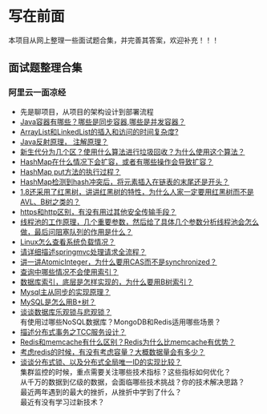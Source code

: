 # 写在前面 

本项目从网上整理一些面试题合集，并完善其答案，欢迎补充！！！

## 面试题整理合集

### 阿里云一面凉经  
- 先是聊项目，从项目的架构设计到部署流程
- [Java容器有哪些？哪些是同步容器,哪些是并发容器？](./aliyun-first-interview-fail/container.md)
- [ArrayList和LinkedList的插入和访问的时间复杂度?](./aliyun-first-interview-fail/arraylist-linkedlist.md)
- [Java反射原理， 注解原理？](./aliyun-first-interview-fail/reflect-annotation.md)
- [新生代分为几个区？使用什么算法进行垃圾回收？为什么使用这个算法？](./aliyun-first-interview-fail/jvm-memory-survivor.md)
- [HashMap在什么情况下会扩容，或者有哪些操作会导致扩容？](./aliyun-first-interview-fail/hashmap-resize.md)
- [HashMap put方法的执行过程？](./aliyun-first-interview-fail/hashmap-put.md)  
- [HashMap检测到hash冲突后，将元素插入在链表的末尾还是开头？](./aliyun-first-interview-fail/hashmap-conflict.md)  
- [1.8还采用了红黑树，讲讲红黑树的特性，为什么人家一定要用红黑树而不是AVL、B树之类的？](./aliyun-first-interview-fail/hashmap-redblacktree.md)    
- [https和http区别，有没有用过其他安全传输手段？](./aliyun-first-interview-fail/https-http.md)  
- [线程池的工作原理，几个重要参数，然后给了具体几个参数分析线程池会怎么做，最后问阻塞队列的作用是什么？](./aliyun-first-interview-fail/thread-pool.md)   
- [Linux怎么查看系统负载情况？](./aliyun-first-interview-fail/linux-load.md)  
- [请详细描述springmvc处理请求全流程？](./aliyun-first-interview-fail/springmvc.md)  
- [讲一讲AtomicInteger，为什么要用CAS而不是synchronized？](./aliyun-first-interview-fail/atomic-integer.md)    
- [查询中哪些情况不会使用索引？](./aliyun-first-interview-fail/mysql-not-use-index.md)  
- [数据库索引，底层是怎样实现的，为什么要用B树索引？](./aliyun-first-interview-fail/innodb-index-implement.md)  
- [Mysql主从同步的实现原理？](./aliyun-first-interview-fail/mysql-master-slave.md)  
- [MySQL是怎么用B+树？](./aliyun-first-interview-fail/mysql-user-b+tree.md)  
- [谈谈数据库乐观锁与悲观锁？](./aliyun-first-interview-fail/mysql-lock.md)  
有使用过哪些NoSQL数据库？MongoDB和Redis适用哪些场景？  
- [描述分布式事务之TCC服务设计？](./aliyun-first-interview-fail/transaction-tcc.md)  
- [Redis和memcache有什么区别？Redis为什么比memcache有优势？](./aliyun-first-interview-fail/redis-memcached.md)    
- [考虑redis的时候，有没有考虑容量？大概数据量会有多少？](./aliyun-first-interview-fail/redis-volume.md)    
- [谈谈分布式锁、以及分布式全局唯一ID的实现比较？](./aliyun-first-interview-fail/distributed-lock-unique-id.md)    
集群监控的时候，重点需要关注哪些技术指标？这些指标如何优化？  
从千万的数据到亿级的数据，会面临哪些技术挑战？你的技术解决思路？  
最近两年遇到的最大的挫折，从挫折中学到了什么？  
最近有没有学习过新技术？
